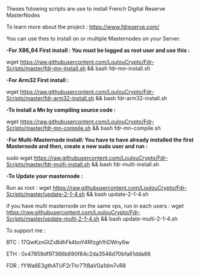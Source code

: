 Theses folowing scripts are use to install French Digital Reserve MasterNodes

To learn more about the project : 
https://www.fdreserve.com/

You can use thes to install on or multiple Masternodes on your Server.

<b>-For X86_64 First install : 
You must be logged as root user and use this : </b>

wget https://raw.githubusercontent.com/LoulouCrypto/Fdr-Scripts/master/fdr-mn-install.sh && bash fdr-mn-install.sh

<b>-For Arm32 First install :</b>

wget https://raw.githubusercontent.com/LoulouCrypto/Fdr-Scripts/master/fdr-arm32-install.sh && bash fdr-arm32-install.sh

<b>-To install a Mn by compiling source code : </b>

wget https://raw.githubusercontent.com/LoulouCrypto/Fdr-Scripts/master/fdr-mn-compile.sh && bash fdr-mn-compile.sh

<b>-For Multi-Masternode install: 
You have to have already installed the first Masternode and then, create a new sudo user and run : </b>

sudo wget https://raw.githubusercontent.com/LoulouCrypto/Fdr-Scripts/master/fdr-multi-install.sh && bash fdr-multi-install.sh


<b>-To Update your masternode : </b>

Run as root :
wget https://raw.githubusercontent.com/LoulouCrypto/Fdr-Scripts/master/update-2-1-4.sh && bash update-2-1-4.sh

if you have multi masternode on the same vps, run in each users : 
wget https://raw.githubusercontent.com/LoulouCrypto/Fdr-Scripts/master/update-multi-2-1-4.sh && bash update-multi-2-1-4.sh


To support me : 

BTC : 17QwKznGtZxBdhFk4boY4Rfzgh1hDWny6w

ETH : 0x47859df97366b690f84c2da3546d70bfa61dda66

FDR : fYWa6E3gthATUF2rThr7TtBaVGa1dm7vR8

